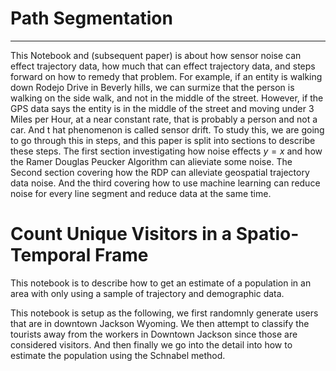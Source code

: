 # Path Segmentation 

---
This Notebook and (subsequent paper) is about how sensor noise can effect trajectory data, how much that can effect trajectory data, and steps forward on how to remedy that problem. For example, if an entity is walking down Rodejo Drive in Beverly hills, we can surmize that the person is walking on the side walk, and not in the middle of the street. However, if the GPS data says the entity is in the middle of the street and moving under 3 Miles per Hour, at a near constant rate, that is probably a person and not a car. And t hat phenomenon is called sensor drift. To study this, we are going to go through this in steps, and this paper is split into sections to describe these steps. The first section investigating how noise effects $y=x$ and how the Ramer Douglas Peucker Algorithm can alieviate some noise. The Second section covering how the RDP can alleviate geospatial trajectory data noise. And the third covering how to use machine learning can reduce noise for every line segment and reduce data at the same time.



# Count Unique Visitors in a Spatio-Temporal Frame

This notebook is to describe how to get an estimate of a population in an area with only using a sample of trajectory and demographic data.

This notebook is setup as the following, we first randomnly generate users that are in downtown Jackson Wyoming. We then attempt to classify the tourists away from the workers in Downtown Jackson since those are considered visitors. And then finally we go into the detail into how to estimate the population using the Schnabel method.
